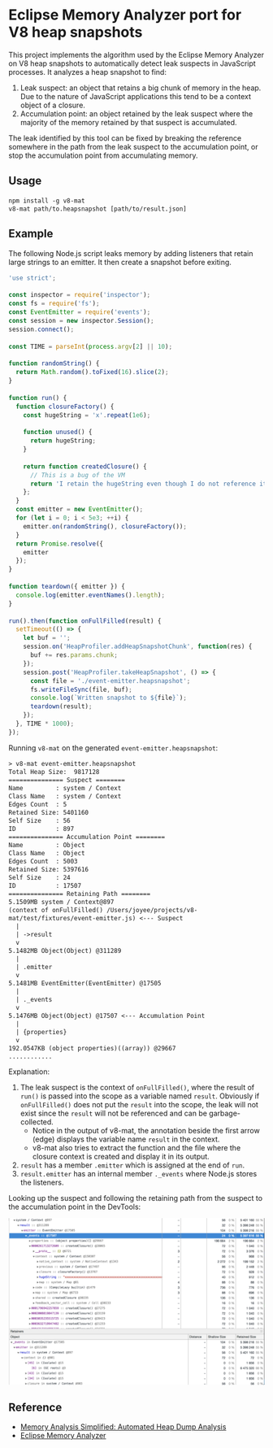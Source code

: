 # Eclipse Memory Analyzer port for V8 heap snapshots

This project implements the algorithm used by the Eclipse Memory Analyzer on V8
heap snapshots to automatically detect leak suspects in JavaScript processes. It
analyzes a heap snapshot to find:

1. Leak suspect: an object that retains a big chunk of memory in the heap. Due to the
  nature of JavaScript applications this tend to be a context object of a closure.
2. Accumulation point: an object retained by the leak suspect where the majority of the
  memory retained by that suspect is accumulated.

The leak identified by this tool can be fixed by breaking the reference somewhere in the path
from the leak suspect to the accumulation point, or stop the accumulation point from accumulating
memory.

## Usage

```
npm install -g v8-mat
v8-mat path/to.heapsnapshot [path/to/result.json]
```

## Example

The following Node.js script leaks memory by adding listeners that retain large strings
to an emitter. It then create a snapshot before exiting.

```js
'use strict';

const inspector = require('inspector');
const fs = require('fs');
const EventEmitter = require('events');
const session = new inspector.Session();
session.connect();

const TIME = parseInt(process.argv[2] || 10);

function randomString() {
  return Math.random().toFixed(16).slice(2);
}

function run() {
  function closureFactory() {
    const hugeString = 'x'.repeat(1e6);

    function unused() {
      return hugeString;
    }

    return function createdClosure() {
      // This is a bug of the VM
      return 'I retain the hugeString even though I do not reference it';
    };
  }
  const emitter = new EventEmitter();
  for (let i = 0; i < 5e3; ++i) {
    emitter.on(randomString(), closureFactory());
  }
  return Promise.resolve({
    emitter
  });
}

function teardown({ emitter }) {
  console.log(emitter.eventNames().length);
}

run().then(function onFullFilled(result) {
  setTimeout(() => {
    let buf = '';
    session.on('HeapProfiler.addHeapSnapshotChunk', function(res) {
      buf += res.params.chunk;
    });
    session.post('HeapProfiler.takeHeapSnapshot', () => {
      const file = './event-emitter.heapsnapshot';
      fs.writeFileSync(file, buf);
      console.log(`Written snapshot to ${file}`);
      teardown(result);
    });
  }, TIME * 1000);
});
```

Running `v8-mat` on the generated `event-emitter.heapsnapshot`:

```
> v8-mat event-emitter.heapsnapshot
Total Heap Size:  9817128
=============== Suspect ========
Name         : system / Context
Class Name   : system / Context
Edges Count  : 5
Retained Size: 5401160
Self Size    : 56
ID           : 897
=============== Accumulation Point ========
Name         : Object
Class Name   : Object
Edges Count  : 5003
Retained Size: 5397616
Self Size    : 24
ID           : 17507
=============== Retaining Path ========
5.1509MB system / Context@897
(context of onFullFilled() /Users/joyee/projects/v8-mat/test/fixtures/event-emitter.js) <--- Suspect
  |
  | ->result
  v
5.1482MB Object(Object) @311289
  |
  | .emitter
  v
5.1481MB EventEmitter(EventEmitter) @17505
  |
  | ._events
  v
5.1476MB Object(Object) @17507 <--- Accumulation Point
  |
  | {properties}
  v
192.0547KB (object properties)((array)) @29667
............
```

Explanation:

1. The leak suspect is the context of `onFullFilled()`, where the result of `run()`
  is passed into the scope as a variable named `result`.
  Obviously if `onFullFilled()` does not put the `result` into the scope,
  the leak will not exist since the `result` will not be referenced
  and can be garbage-collected.
     - Notice in the output of v8-mat, the annotation beside the first arrow (edge)
      displays the variable name `result` in the context.
    - v8-mat also tries to extract the function and the file where the closure context
      is created and display it in its output.
2. `result` has a member `.emitter` which is assigned at the end of `run`.
3. `result.emitter` has an internal member `._events` where Node.js stores the
  listeners.

Looking up the suspect and following the retaining path from the suspect to the accumulation point
in the DevTools:

![](./test/fixtures/event-emitter.png)


## Reference

- [Memory Analysis Simplified: Automated Heap Dump Analysis](https://www.eclipsecon.org/2008/sub/attachments/Memory_Analysis_Simplified_Automated_Heap_Dump_Analysis_for_Developers_Testers_and_Technical_Support_Employees.pdf)
- [Eclipse Memory Analyzer](https://www.eclipse.org/mat/)
